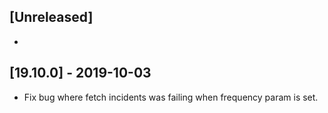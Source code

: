 ## [Unreleased]
-

## [19.10.0] - 2019-10-03
- Fix bug where fetch incidents was failing when frequency param is set.


